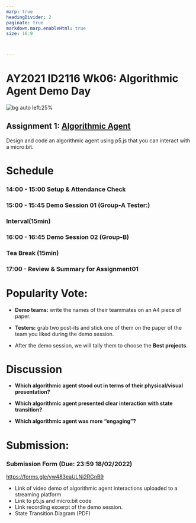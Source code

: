 ```yaml
---
marp: true
headingDivider: 2
paginate: true
markdown.marp.enableHtml: true
size: 16:9



---
```

<!-- color: black -->


#  AY2021 ID2116 Wk06: Algorithmic Agent Demo Day

<link rel="stylesheet" type="text/css" href="//fonts.googleapis.com/css?family=Nunito" />
<link rel="stylesheet" href="../css/slidetemplate.css">

![bg auto left:25%](https://s3-us-west-2.amazonaws.com/slack-files2/avatars/2020-12-01/1536383585045_77e3ff5ae9fc37b361ef_132.png)


## Assignment 1: [Algorithmic Agent](https://www.notion.so/clementzheng/Assignment-1-Algorithmic-Agent-124c1134ed2241c8ac46a0153492e38c)

Design and code an algorithmic agent using p5.js that you can interact with a micro:bit.



#  Schedule

###  14:00 - 15:00  Setup & Attendance Check
### 15:00 - 15:45  Demo Session 01 (Group-A Tester:)
### Interval(15min)
### 16:00 - 16:45  Demo Session 02 (Group-B)
### Tea Break (15min)
### 17:00 - Review & Summary for Assignment01

# Popularity Vote:

- **Demo teams:** write the names of their teammates on an A4 piece of paper.

-  **Testers:**  grab two post-its and stick one of them on the paper of the team you liked during the demo session.

-  After the demo session, we will tally them to choose the **Best projects**. 


# Discussion
- **Which algorithmic agent stood out in terms of their physical/visual presentation?**

- **Which algorithmic agent presented clear interaction with state transition?**

- **Which algorithmic agent was more “engaging”?**

# Submission:

### Submission Form (Due: 23:59 18/02/2022)
https://forms.gle/yw483eaULNi2RGnB9
- Link of video demo of algorithmic agent interactions uploaded to a streaming platform
- Link to p5.js and micro:bit code
- Link recording excerpt of the demo session.
- State Transition Diagram (PDF)
